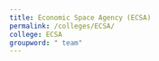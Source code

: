```yaml
---
title: Economic Space Agency (ECSA)
permalink: /colleges/ECSA/
college: ECSA
groupword: " team"
---
```

